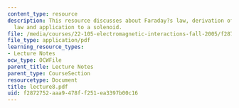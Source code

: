 ```yaml
---
content_type: resource
description: This resource discusses about Faraday?s law, derivation of Faraday?s
  law and application to a solenoid.
file: /media/courses/22-105-electromagnetic-interactions-fall-2005/f2872752aaa9478ff251ea3397b00c16_lecture8.pdf
file_type: application/pdf
learning_resource_types:
- Lecture Notes
ocw_type: OCWFile
parent_title: Lecture Notes
parent_type: CourseSection
resourcetype: Document
title: lecture8.pdf
uid: f2872752-aaa9-478f-f251-ea3397b00c16
---
```

